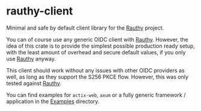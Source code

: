 # rauthy-client

Minimal and safe by default client library for the [Rauthy](https://github.com/sebadob/rauthy) project.

You can of course use any generic OIDC client with [Rauthy](https://github.com/sebadob/rauthy).
However, the idea of this crate is to provide the simplest possible production ready setup, with the least amount of
overhead and secure default values, if you only use [Rauthy](https://github.com/sebadob/rauthy) anyway.

This client should work without any issues with other OIDC providers as well, as long as they support the S256 PKCE
flow. However, this was only tested against [Rauthy](https://github.com/sebadob/rauthy).

You can find examples for `actix-web`, `axum` or a fully generic framework / application in the
[Examples](https://github.com/sebadob/rauthy/tree/main/rauthy-client/examples) directory.
